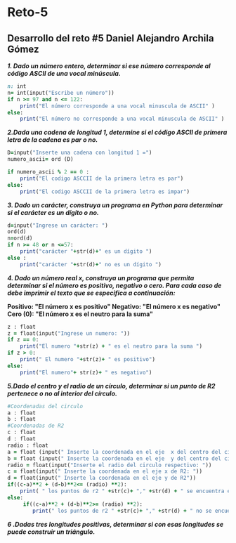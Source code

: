 # Reto-5
## Desarrollo del reto #5 Daniel Alejandro Archila Gómez




***1. Dado un número entero, determinar si ese número corresponde al código ASCII de una vocal minúscula.***

```ruby
n: int
n= int(input("Escribe un número"))
if n >= 97 and n <= 122:
    print("El número corresponde a una vocal minuscula de ASCII" )
else:
    print("El número no corresponde a una vocal minuscula de ASCII" )
```



***2.Dada una cadena de longitud 1, determine si el código ASCII de primera letra de la cadena es par o no.***


```ruby
D=input("Inserte una cadena con longitud 1 =")
numero_ascii= ord (D)

if numero_ascii % 2 == 0 :
    print("El codigo ASCCII de la primera letra es par")
else:
    print("El codigo ASCCII de la primera letra es impar")
```



***3. Dado un carácter, construya un programa en Python para determinar si el carácter es un dígito o no.***



```ruby
d=input("Ingrese un carácter: ")
ord(d)
n=ord(d)
if n >= 48 or n <=57:
    print("carácter "+str(d)+" es un dígito ")
else :
    print("carácter "+str(d)+" no es un dígito ")
```




***4. Dado un número real x, construya un programa que permita determinar si el número es positivo, negativo o cero. Para cada caso de debe imprimir el texto que se especifica a continuación:***


**Positivo: "El número x es positivo" Negativo: "El número x es negativo" Cero (0): "El número x es el neutro para la suma"**

```ruby
z : float
z = float(input("Ingrese un numero: "))
if z == 0:
    print("El numero "+str(z) + " es el neutro para la suma ")
if z > 0:
    print(" El numero "+str(z)+ " es positivo")
else:
    print("El numero"+ str(z)+ " es negativo")
```



***5.Dado el centro y el radio de un círculo, determinar si un punto de R2 pertenece o no al interior del círculo.***


```ruby
#Coordenadas del circulo
a : float
b : float
#Coordenadas de R2
c : float
d : float 
radio : float 
a = float (input(" Inserte la coordenada en el eje  x del centro del circulo: "))
b = float (input(" Inserte la coordenada en el eje  y del centro del circulo: "))
radio = float(input("Inserte el radio del circulo respectivo: "))
c = float(input(" Inserte la coordenada en el eje x de R2: "))
d = float(input(" Inserte la coordenada en el eje y de R2"))
if((c-a)**2 + (d-b)**2<= (radio) **2):
    print( " los puntos de r2 " +str(c)+ "," +str(d) + " se encuentra en el circulo")  
else: 
     if((c-a)**2 + (d-b)**2>= (radio) **2):
        print(" los puntos de r2 " +str(c)+ "," +str(d) + " no se encuentra en el circulo")
```



***6 .Dadas tres longitudes positivas, determinar si con esas longitudes se puede construir un triángulo.***

